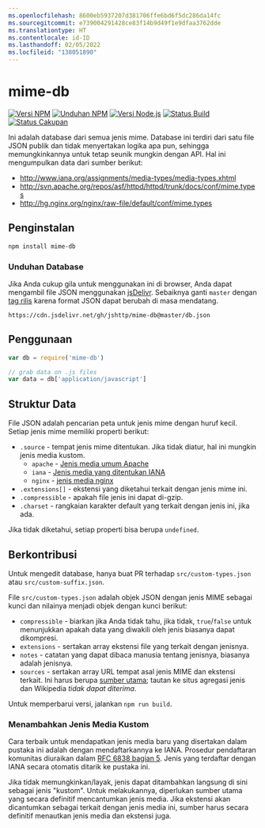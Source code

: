 ```yaml
---
ms.openlocfilehash: 8600eb5937207d381706ffe6bd6f5dc286da14fc
ms.sourcegitcommit: e739004291428ce83f14b9d49f1e9dfaa3762dde
ms.translationtype: HT
ms.contentlocale: id-ID
ms.lasthandoff: 02/05/2022
ms.locfileid: "138051890"
---
```

# <a name="mime-db"></a>mime-db

[![Versi NPM][npm-version-image]][npm-url]
[![Unduhan NPM][npm-downloads-image]][npm-url]
[![Versi Node.js][node-image]][node-url]
[![ Status Build][ci-image]][ci-url]
[![Status Cakupan][coveralls-image]][coveralls-url]

Ini adalah database dari semua jenis mime.
Database ini terdiri dari satu file JSON publik dan tidak menyertakan logika apa pun, sehingga memungkinkannya untuk tetap seunik mungkin dengan API.
Hal ini mengumpulkan data dari sumber berikut:

- http://www.iana.org/assignments/media-types/media-types.xhtml
- http://svn.apache.org/repos/asf/httpd/httpd/trunk/docs/conf/mime.types
- http://hg.nginx.org/nginx/raw-file/default/conf/mime.types

## <a name="installation"></a>Penginstalan

```bash
npm install mime-db
```

### <a name="database-download"></a>Unduhan Database

Jika Anda cukup gila untuk menggunakan ini di browser, Anda dapat mengambil file JSON menggunakan [jsDelivr](https://www.jsdelivr.com/). Sebaiknya ganti `master` dengan [tag rilis](https://github.com/jshttp/mime-db/tags) karena format JSON dapat berubah di masa mendatang.

```
https://cdn.jsdelivr.net/gh/jshttp/mime-db@master/db.json
```

## <a name="usage"></a>Penggunaan

```js
var db = require('mime-db')

// grab data on .js files
var data = db['application/javascript']
```

## <a name="data-structure"></a>Struktur Data

File JSON adalah pencarian peta untuk jenis mime dengan huruf kecil.
Setiap jenis mime memiliki properti berikut:

- `.source` - tempat jenis mime ditentukan.
    Jika tidak diatur, hal ini mungkin jenis media kustom.
    - `apache` - [Jenis media umum Apache](http://svn.apache.org/repos/asf/httpd/httpd/trunk/docs/conf/mime.types)
    - `iana` - [Jenis media yang ditentukan IANA](http://www.iana.org/assignments/media-types/media-types.xhtml)
    - `nginx` - [jenis media nginx](http://hg.nginx.org/nginx/raw-file/default/conf/mime.types)
- `.extensions[]` - ekstensi yang diketahui terkait dengan jenis mime ini.
- `.compressible` - apakah file jenis ini dapat di-gzip.
- `.charset` - rangkaian karakter default yang terkait dengan jenis ini, jika ada.

Jika tidak diketahui, setiap properti bisa berupa `undefined`.

## <a name="contributing"></a>Berkontribusi

Untuk mengedit database, hanya buat PR terhadap `src/custom-types.json` atau `src/custom-suffix.json`.

File `src/custom-types.json` adalah objek JSON dengan jenis MIME sebagai kunci dan nilainya menjadi objek dengan kunci berikut:

- `compressible` - biarkan jika Anda tidak tahu, jika tidak, `true`/`false` untuk menunjukkan apakah data yang diwakili oleh jenis biasanya dapat dikompresi.
- `extensions` - sertakan array ekstensi file yang terkait dengan jenisnya.
- `notes` - catatan yang dapat dibaca manusia tentang jenisnya, biasanya adalah jenisnya.
- `sources` - sertakan array URL tempat asal jenis MIME dan ekstensi terkait. Ini harus berupa [sumber utama](https://en.wikipedia.org/wiki/Primary_source); tautan ke situs agregasi jenis dan Wikipedia _tidak dapat diterima_.

Untuk memperbarui versi, jalankan `npm run build`.

### <a name="adding-custom-media-types"></a>Menambahkan Jenis Media Kustom

Cara terbaik untuk mendapatkan jenis media baru yang disertakan dalam pustaka ini adalah dengan mendaftarkannya ke IANA. Prosedur pendaftaran komunitas diuraikan dalam [RFC 6838 bagian 5](http://tools.ietf.org/html/rfc6838#section-5). Jenis yang terdaftar dengan IANA secara otomatis ditarik ke pustaka ini.

Jika tidak memungkinkan/layak, jenis dapat ditambahkan langsung di sini sebagai jenis "kustom". Untuk melakukannya, diperlukan sumber utama yang secara definitif mencantumkan jenis media. Jika ekstensi akan dicantumkan sebagai terkait dengan jenis media ini, sumber harus secara definitif menautkan jenis media dan ekstensi juga.

[ci-image]: https://badgen.net/github/checks/jshttp/mime-db/master?label=ci
[ci-url]: https://github.com/jshttp/mime-db/actions?query=workflow%3Aci
[coveralls-image]: https://badgen.net/coveralls/c/github/jshttp/mime-db/master
[coveralls-url]: https://coveralls.io/r/jshttp/mime-db?branch=master
[node-image]: https://badgen.net/npm/node/mime-db
[node-url]: https://nodejs.org/en/download
[npm-downloads-image]: https://badgen.net/npm/dm/mime-db
[npm-url]: https://npmjs.org/package/mime-db
[npm-version-image]: https://badgen.net/npm/v/mime-db

